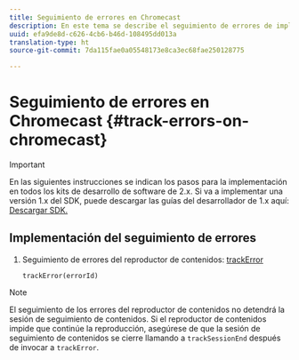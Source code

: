 ```yaml
---
title: Seguimiento de errores en Chromecast
description: En este tema se describe el seguimiento de errores de implementación mediante el uso de Media SDK en Chromecast.
uuid: efa9de8d-c626-4cb6-b46d-108495dd013a
translation-type: ht
source-git-commit: 7da115fae0a05548173e8ca3ec68fae250128775

---
```



# Seguimiento de errores en Chromecast {#track-errors-on-chromecast}

>[!IMPORTANT]
>
>En las siguientes instrucciones se indican los pasos para la implementación en todos los kits de desarrollo de software de 2.x. Si va a implementar una versión 1.x del SDK, puede descargar las guías del desarrollador de 1.x aquí: [Descargar SDK.](/help/sdk-implement/download-sdks.md)

## Implementación del seguimiento de errores

1. Seguimiento de errores del reproductor de contenidos: [trackError](https://adobe-marketing-cloud.github.io/media-sdks/reference/chromecast/ADBMobile.media.html#.trackError)

   ```
   trackError(errorId)
   ```

>[!NOTE]
>
>El seguimiento de los errores del reproductor de contenidos no detendrá la sesión de seguimiento de contenidos. Si el reproductor de contenidos impide que continúe la reproducción, asegúrese de que la sesión de seguimiento de contenidos se cierre llamando a `trackSessionEnd` después de invocar a `trackError`.

